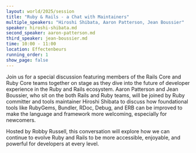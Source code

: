 ```yaml
---
layout: world/2025/session
title: "Ruby & Rails - a Chat with Maintainers"
multiple_speakers: "Hiroshi Shibata, Aaron Patterson, Jean Boussier"
speaker: hiroshi-shibata.md
second_speaker: aaron-patterson.md
third_speaker: jean-boussier.md
time: 10:00 - 11:00
location: Effectenbeurs
running_order: 1
show_page: false
---
```


Join us for a special discussion featuring members of the Rails Core and Ruby Core teams together on stage as they dive into the future of developer experience in the Ruby and Rails ecosystem. Aaron Patterson and Jean Boussier, who sit on the both Rails and Ruby teams, will be joined by Ruby committer and tools maintainer Hiroshi Shibata to discuss how foundational tools like RubyGems, Bundler, RDoc, Debug, and ERB can be improved to make the language and framework more welcoming, especially for newcomers. 

Hosted by Robby Russell, this conversation will explore how we can continue to evolve Ruby and Rails to be more accessible, enjoyable, and powerful for developers at every level.
